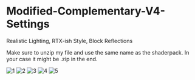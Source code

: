 # Modified-Complementary-V4-Settings
Realistic Lighting, RTX-ish Style, Block Reflections

Make sure to unzip my file and use the same name as the shaderpack. In your case it might be .zip in the end.

![1](https://i.imgur.com/Y7YY7Bh.png)
![2](https://i.imgur.com/7ddpD0H.png)
![3](https://i.imgur.com/GVWFJwh.png)
![4](https://i.imgur.com/co4oJBy.jpg)
![5](https://i.imgur.com/M5FxL0g.png)
